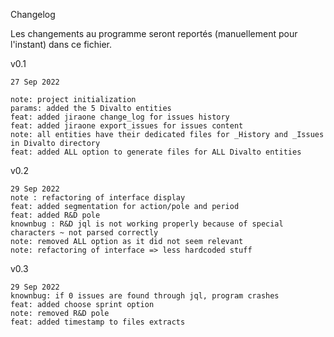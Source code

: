 Changelog

Les changements au programme seront reportés (manuellement pour l'instant) dans ce fichier.

v0.1

    27 Sep 2022

    note: project initialization
    params: added the 5 Divalto entities
    feat: added jiraone change_log for issues history 
    feat: added jiraone export_issues for issues content
    note: all entities have their dedicated files for _History and _Issues in Divalto directory
    feat: added ALL option to generate files for ALL Divalto entities

v0.2

    29 Sep 2022
    note : refactoring of interface display
    feat: added segmentation for action/pole and period
    feat: added R&D pole
    knownbug : R&D jql is not working properly because of special characters ~ not parsed correctly
    note: removed ALL option as it did not seem relevant
    note: refactoring of interface => less hardcoded stuff

v0.3

    29 Sep 2022
    knownbug: if 0 issues are found through jql, program crashes
    feat: added choose sprint option
    note: removed R&D pole
    feat: added timestamp to files extracts
